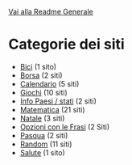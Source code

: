 [Vai alla Readme Generale](../Readme.md)

# Categorie dei siti

- [Bici](https://github.com/NicoMaker/Giri-in-bici) (1 sito)
- [Borsa](Borsa/Readme.md) (2 siti)
- [Calendario](Calendario/Readme.md) (5 siti)
- [Giochi](Giochi/Readme.md) (10 siti)
- [Info Paesi / stati](Info_Paesi_Stati/Readme.md) (2 siti)
- [Matematica](Matematica/Readme.md) (21 siti)
- [Natale](Natale/Readme.md) (3 siti)
- [Opzioni con le Frasi](Opzioni_Con_Le_Frasi/Readme.md)   (2 Siti)
- [Pasqua](Pasqua/Readme.md) (2 siti)
- [Random](Random/Readme.md) (11 siti)
- [Salute](Salute/Readme.md) (1 sito)